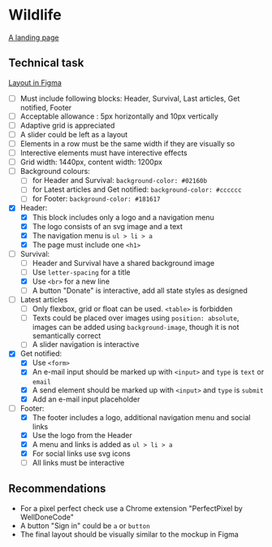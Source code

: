 # Wildlife

[A landing page](https://mserykh.github.io/wildlife/)

## Technical task

[Layout in Figma](https://www.figma.com/file/dJoqHi1YHTLR06PPEeCc7t/Wildlife)

- [ ] Must include following blocks: Header, Survival, Last articles, Get notified, Footer
- [ ] Acceptable allowance : 5px horizontally and 10px vertically
- [ ] Adaptive grid is appreciated
- [ ] A slider could be left as a layout
- [ ] Elements in a row must be the same width if they are visually so
- [ ] Interective elements must have interective effects
- [ ] Grid width: 1440px, content width: 1200px
- [ ] Background colours: 
  - [ ] for Header and Survival: `background-color: #02160b`
  - [ ] for Latest articles and Get notified: `background-color: #cccccc`
  - [ ] for Footer: `background-color: #181617`

- [x] Header:
  - [x] This block includes only a logo and a navigation menu
  - [x] The logo consists of an svg image and a text
  - [x] The navigation menu is `ul > li > a`
  - [x] The page must include one `<h1>` 

- [ ] Survival: 
  - [ ] Header and Survival have a shared background image
  - [ ] Use `letter-spacing` for a title
  - [x] Use `<br>` for a new line
  - [ ] A button "Donate" is interactive, add all state styles as designed

- [ ] Latest articles
  - [ ] Only flexbox, grid or float can be used. `<table>` is forbidden
  - [ ] Texts could be placed over images using `position: absolute`, images can be added using `background-image`, though it is not semantically correct
  - [ ] A slider navigation is interactive

- [x] Get notified: 
  - [x] Use `<form>`
  - [x] An e-mail input should be marked up with `<input>` and `type` is `text` or `email`
  - [x] A send element should be marked up with `<input>` and `type` is `submit`
  - [x] Add an e-mail input placeholder

- [ ] Footer: 
  - [x] The footer includes a logo, additional navigation menu and social links 
  - [x] Use the logo from the Header
  - [x] A menu and links is added as `ul > li > a`
  - [x] For social links use svg icons
  - [ ] All links must be interactive

## Recommendations

- For a pixel perfect check use a Chrome extension "PerfectPixel by WellDoneCode"
- A button "Sign in" could be `a` or `button`
- The final layout should be visually similar to the mockup in Figma
